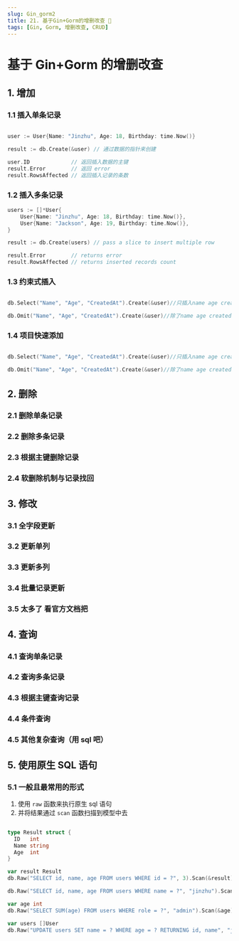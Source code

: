 ```yaml
---
slug: Gin_gorm2
title: 21. 基于Gin+Gorm的增删改查 🚧
tags: [Gin, Gorm, 增删改查, CRUD]
---
```


# 基于 Gin+Gorm 的增删改查

## 1. 增加

### 1.1 插入单条记录

```go

user := User{Name: "Jinzhu", Age: 18, Birthday: time.Now()}

result := db.Create(&user) // 通过数据的指针来创建

user.ID             // 返回插入数据的主键
result.Error        // 返回 error
result.RowsAffected // 返回插入记录的条数


```

### 1.2 插入多条记录

```go
users := []*User{
    User{Name: "Jinzhu", Age: 18, Birthday: time.Now()},
    User{Name: "Jackson", Age: 19, Birthday: time.Now()},
}

result := db.Create(users) // pass a slice to insert multiple row

result.Error        // returns error
result.RowsAffected // returns inserted records count


```

### 1.3 约束式插入

```go

db.Select("Name", "Age", "CreatedAt").Create(&user)//只插入name age createdat字段部分

db.Omit("Name", "Age", "CreatedAt").Create(&user)//除了name age createdat字段部分，其他字段都插入
```

### 1.4 项目快速添加

```go

db.Select("Name", "Age", "CreatedAt").Create(&user)//只插入name age createdat字段部分

db.Omit("Name", "Age", "CreatedAt").Create(&user)//除了name age createdat字段部分，其他字段都插入
```

## 2. 删除

### 2.1 删除单条记录

### 2.2 删除多条记录

### 2.3 根据主键删除记录

### 2.4 软删除机制与记录找回

## 3. 修改

### 3.1 全字段更新

### 3.2 更新单列

### 3.3 更新多列

### 3.4 批量记录更新

### 3.5 太多了 看官方文档把

## 4. 查询

### 4.1 查询单条记录

### 4.2 查询多条记录

### 4.3 根据主键查询记录

### 4.4 条件查询

### 4.5 其他复杂查询（用 sql 吧）

## 5. 使用原生 SQL 语句

### 5.1 一般且最常用的形式

1. 使用 `raw` 函数来执行原生 sql 语句
2. 并将结果通过 `scan` 函数扫描到模型中去

```go

type Result struct {
  ID   int
  Name string
  Age  int
}

var result Result
db.Raw("SELECT id, name, age FROM users WHERE id = ?", 3).Scan(&result)

db.Raw("SELECT id, name, age FROM users WHERE name = ?", "jinzhu").Scan(&result)

var age int
db.Raw("SELECT SUM(age) FROM users WHERE role = ?", "admin").Scan(&age)

var users []User
db.Raw("UPDATE users SET name = ? WHERE age = ? RETURNING id, name", "jinzhu", 20).Scan(&users)


```
